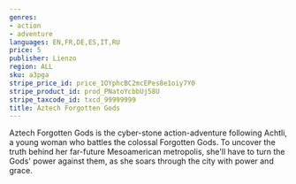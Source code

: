 ```yaml
---
genres:
- action
- adventure
languages: EN,FR,DE,ES,IT,RU
price: 5
publisher: Lienzo
region: ALL
sku: a3pga
stripe_price_id: price_1OYphcBC2mcEPes8e1oiy7Y0
stripe_product_id: prod_PNatoYcbbUj58U
stripe_taxcode_id: txcd_99999999
title: Aztech Forgotten Gods
---
```


Aztech Forgotten Gods is the cyber-stone action-adventure following Achtli, a young woman who battles the colossal Forgotten Gods. To uncover the truth behind her far-future Mesoamerican metropolis, she'll have to turn the Gods' power against them, as she soars through the city with power and grace.